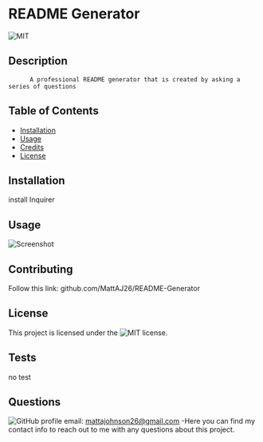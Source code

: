 # README Generator
![MIT](https://img.shields.io/badge/License-MIT-yellow.svg)

## Description
          A professional README generator that is created by asking a series of questions
          
## Table of Contents
- [Installation](#installation)
- [Usage](#usage)
- [Credits](#credits)
- [License](#license)

## Installation
install Inquirer

## Usage
![Screenshot](https://github.com/user-attachments/assets/1fc2c699-9ac1-4c89-a6aa-a1174e563a9f)


## Contributing
Follow this link: github.com/MattAJ26/README-Generator

## License

This project is licensed under the ![MIT](https://opensource.org/licenses/MIT) license.

## Tests
no test

## Questions
![GitHub profile](github.com/MattAJ26) email: mattajohnson26@gmail.com
-Here you can find my contact info to reach out to me with any questions about this project.
